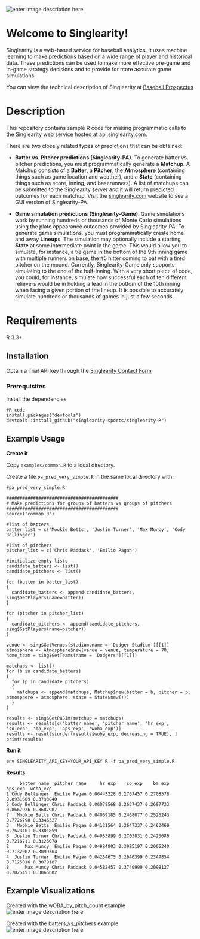 ![enter image description here](http://beta3.singlearity.com/static/assets/Logo-PNG.png)
# Welcome to Singlearity!


Singlearity is a web-based service for baseball analytics.  It uses machine learning to make predictions based on a wide range of player and historical data.    These predictions can be used to make more effective pre-game and in-game strategy decisions and to provide for more accurate game simulations.

You can view the technical description of Singlearity at [Baseball Prospectus](https://www.baseballprospectus.com/news/article/59993/singlearity-using-a-neural-network-to-predict-the-outcome-of-plate-appearances/)

# Description

This repository contains sample R code for making programmatic calls to the Singlearity web service hosted at api.singlearity.com.

There are two closely related types of predictions that can be obtained:

* **Batter vs. Pitcher predictions (Singlearity-PA)**.   To generate batter vs. pitcher predictions, you must programmatically generate a **Matchup**.  A Matchup consists of a **Batter**, a **Pitcher**, the **Atmosphere** (containing things such as game location and weather), and a **State** (containing things such as score, inning, and baserunners).  A list of matchups can be submitted to the Singlearity server and it will return predicted outcomes for each matchup.  Visit the [singlearity.com](https://www.singlearity.com) website to see a GUI version of Singlearity-PA.

* **Game simulation predictions (Singlearity-Game)**.   Game simulations work by running hundreds or thousands of Monte Carlo simulations using the plate appearance outcomes provided by Singlearity-PA.   To generate game simulations, you must programmatically create home and away **Lineup**s.   The simulation may optionally include a starting **State** at some intermediate point in the game.  This would allow you to simulate, for instance, a tie game in the bottom of the 9th inning game with multiple runners on base, the #5 hitter coming to bat with a tired pitcher on the mound.   Currently, Singlearity-Game only supports simulating to the end of the half-inning.  With a very short piece of code, you could, for instance, simulate how successful each of ten different relievers would be in holding a lead in the bottom of the 10th inning when facing a given portion of the lineup.    It is possible to accurately simulate hundreds or thousands of games in just a few seconds. 

# Requirements

R 3.3+

## Installation

Obtain a Trial API key through the [Singlearity Contact Form](https://docs.google.com/forms/d/e/1FAIpQLSdO_K9_6cGBG_iStuSMKbqUBRX3Z8RAYzNVFRBVIXuumVSjAg/viewform?usp=sf_link)



### Prerequisites

Install the dependencies

```
#R code
install.packages("devtools")
devtools::install_github("singlearity-sports/singlearity-R")
```


## Example Usage

**Create it**

Copy ```examples/common.R``` to a local directory.

Create a file ```pa_pred_very_simple.R``` in the same local directory with:

```
#pa_pred_very_simple.R

##########################################
# Make predictions for groups of batters vs groups of pitchers
##########################################
source('common.R')

#list of batters
batter_list = c('Mookie Betts', 'Justin Turner', 'Max Muncy', 'Cody Bellinger')

#list of pitchers
pitcher_list = c('Chris Paddack', 'Emilio Pagan')

#initialize empty lists
candidate_batters <- list()
candidate_pitchers <- list()

for (batter in batter_list)
{
  candidate_batters <- append(candidate_batters, sing$GetPlayers(name=batter))
}

for (pitcher in pitcher_list)
{
  candidate_pitchers <- append(candidate_pitchers, sing$GetPlayers(name=pitcher))
}

venue <- sing$GetVenues(stadium.name = 'Dodger Stadium')[[1]]
atmosphere <- Atmosphere$new(venue = venue, temperature = 70, home_team = sing$GetTeams(name = 'Dodgers')[[1]])

matchups <- list()
for (b in candidate_batters)
{
  for (p in candidate_pitchers)
  {
    matchups <- append(matchups, Matchup$new(batter = b, pitcher = p, atmosphere = atmosphere, state = State$new()))
  }
}

results <- sing$GetPaSim(matchup = matchups)
results <- results[c('batter_name', 'pitcher_name', 'hr_exp', 'so_exp', 'ba_exp', 'ops_exp', 'woba_exp')]
results <- results[order(results$woba_exp, decreasing = TRUE), ]
print(results)
```

**Run it**
```
env SINGLEARITY_API_KEY=YOUR_API_KEY R -f pa_pred_very_simple.R
```
**Results**
```
     batter_name  pitcher_name     hr_exp    so_exp    ba_exp   ops_exp  woba_exp
1 Cody Bellinger  Emilio Pagan 0.06445228 0.2767457 0.2708578 0.8931689 0.3793040
5 Cody Bellinger Chris Paddack 0.06079568 0.2637437 0.2697733 0.8667926 0.3687907
7   Mookie Betts Chris Paddack 0.04069185 0.2468077 0.2526243 0.7726798 0.3346327
3   Mookie Betts  Emilio Pagan 0.04121564 0.2647337 0.2463460 0.7623101 0.3301859
6  Justin Turner Chris Paddack 0.04053899 0.2703831 0.2423686 0.7216711 0.3125078
2      Max Muncy  Emilio Pagan 0.04984803 0.3925197 0.2065340 0.7132002 0.3099304
4  Justin Turner  Emilio Pagan 0.04254675 0.2940399 0.2347854 0.7125016 0.3079187
8      Max Muncy Chris Paddack 0.04582457 0.3740999 0.2098127 0.7025451 0.3065602
```

## Example Visualizations

Created with the wOBA_by_pitch_count example
![enter image description here](https://github.com/singlearity-sports/singlearity-R/blob/dtucker-initial/Screen%20Shot%202020-07-29%20at%204.34.10%20PM.png)

Created with the batters_vs_pitchers example
![enter image description here](https://github.com/singlearity-sports/singlearity-R/blob/dtucker-initial/Screen%20Shot%202020-07-29%20at%204.50.32%20PM.png)


